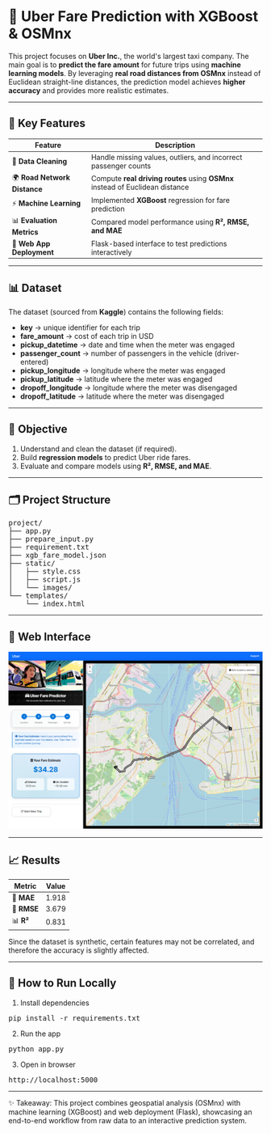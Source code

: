 # 🚖 Uber Fare Prediction with XGBoost & OSMnx

This project focuses on **Uber Inc.**, the world's largest taxi company. The main goal is to **predict the fare amount** for future trips using **machine learning models**. By leveraging **real road distances from OSMnx** instead of Euclidean straight-line distances, the prediction model achieves **higher accuracy** and provides more realistic estimates.  

---

## 🔧 Key Features

| Feature                  | Description                                                                 |
|---------------------------|-----------------------------------------------------------------------------|
| 🧹 **Data Cleaning**      | Handle missing values, outliers, and incorrect passenger counts             |
| 🌍 **Road Network Distance** | Compute **real driving routes** using **OSMnx** instead of Euclidean distance |
| ⚡ **Machine Learning**   | Implemented **XGBoost** regression for fare prediction                      |
| 📊 **Evaluation Metrics** | Compared model performance using **R², RMSE, and MAE**                      |
| 🎨 **Web App Deployment** | Flask-based interface to test predictions interactively                     |

---

## 📊 Dataset
The dataset (sourced from **Kaggle**) contains the following fields:

- **key** → unique identifier for each trip  
- **fare_amount** → cost of each trip in USD  
- **pickup_datetime** → date and time when the meter was engaged  
- **passenger_count** → number of passengers in the vehicle (driver-entered)  
- **pickup_longitude** → longitude where the meter was engaged  
- **pickup_latitude** → latitude where the meter was engaged  
- **dropoff_longitude** → longitude where the meter was disengaged  
- **dropoff_latitude** → latitude where the meter was disengaged  

---

## 🎯 Objective
1. Understand and clean the dataset (if required).  
2. Build **regression models** to predict Uber ride fares.  
3. Evaluate and compare models using **R², RMSE, and MAE**.  

---

## 🗂️ Project Structure
<pre>
project/
├── app.py               
├── prepare_input.py     
├── requirement.txt
├── xgb_fare_model.json   
├── static/             
│   ├── style.css        
│   ├── script.js        
│   └── images/          
└── templates/           
    └── index.html   
</pre>

---

## 🎥 Web Interface
<p align="center">
  <img src="Content/demo-fare-1.png" alt="App Demo"/>
</p>

---

## 📈 Results

| Metric | Value |
|--------|-------|
| 🧮 **MAE**  | 1.918 |
| 📏 **RMSE** | 3.679 |
| 📊 **R²**   | 0.831 |

Since the dataset is synthetic, certain features may not be correlated, and therefore the accuracy is slightly affected.

---

## 🧪 How to Run Locally
1. Install dependencies  
<pre>pip install -r requirements.txt</pre>
2. Run the app  
<pre>python app.py</pre>
3. Open in browser  
<pre>http://localhost:5000</pre>

---

✨ Takeaway: This project combines geospatial analysis (OSMnx) with machine learning (XGBoost) and web deployment (Flask), showcasing an end-to-end workflow from raw data to an interactive prediction system.
